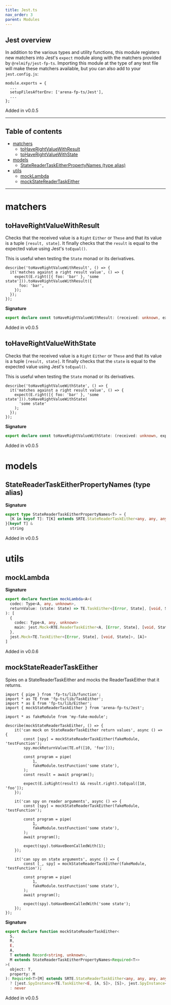 ```yaml
---
title: Jest.ts
nav_order: 3
parent: Modules
---
```


## Jest overview

In addition to the various types and utility functions, this module registers
new matchers into Jest's `expect` module along with the matchers provided by
`@relmify/jest-fp-ts`. Importing this module at the type of any test file
will make these matchers available, but you can also add to your
`jest.config.js`:

```
module.exports = {
  ...
  setupFilesAfterEnv: ['arena-fp-ts/Jest'],
  ...
};
```

Added in v0.0.5

---

<h2 class="text-delta">Table of contents</h2>

- [matchers](#matchers)
  - [toHaveRightValueWithResult](#tohaverightvaluewithresult)
  - [toHaveRightValueWithState](#tohaverightvaluewithstate)
- [models](#models)
  - [StateReaderTaskEitherPropertyNames (type alias)](#statereadertaskeitherpropertynames-type-alias)
- [utils](#utils)
  - [mockLambda](#mocklambda)
  - [mockStateReaderTaskEither](#mockstatereadertaskeither)

---

# matchers

## toHaveRightValueWithResult

Checks that the received value is a `Right` `Either` or `These` and that its
value is a tuple `[result, state]`. It finally checks that the `result` is
equal to the expected value using Jest's `toEqual()`.

This is useful when testing the `State` monad or its derivatives.

```
describe('toHaveRightValueWithResult', () => {
  it('matches against a right result value', () => {
    expect(E.right([{ foo: 'bar' }, 'some state'])).toHaveRightValueWithResult({
      foo: 'bar',
    });
  });
});
```

**Signature**

```ts
export declare const toHaveRightValueWithResult: (received: unknown, expected: unknown) => any
```

Added in v0.0.5

## toHaveRightValueWithState

Checks that the received value is a `Right` `Either` or `These` and that its
value is a tuple `[result, state]`. It finally checks that the `state` is
equal to the expected value using Jest's `toEqual()`.

This is useful when testing the `State` monad or its derivatives.

```
describe('toHaveRightValueWithState', () => {
  it('matches against a right result value', () => {
    expect(E.right([{ foo: 'bar' }, 'some state'])).toHaveRightValueWithState(
      'some state'
    );
  });
});
```

**Signature**

```ts
export declare const toHaveRightValueWithState: (received: unknown, expected: unknown) => any
```

Added in v0.0.5

# models

## StateReaderTaskEitherPropertyNames (type alias)

**Signature**

```ts
export type StateReaderTaskEitherPropertyNames<T> = {
  [K in keyof T]: T[K] extends SRTE.StateReaderTaskEither<any, any, any, any> ? K : never
}[keyof T] &
  string
```

Added in v0.0.5

# utils

## mockLambda

**Signature**

```ts
export declare function mockLambda<A>(
  codec: Type<A, any, unknown>,
  returnValue: (state: State) => TE.TaskEither<[Error, State], [void, State]>
): [
  {
    codec: Type<A, any, unknown>
    main: jest.Mock<RTE.ReaderTaskEither<A, [Error, State], [void, State]>, [State]>
  },
  jest.Mock<TE.TaskEither<[Error, State], [void, State]>, [A]>
]
```

Added in v0.0.6

## mockStateReaderTaskEither

Spies on a StateReaderTaskEither and mocks the ReaderTaskEither that it
returns.

```
import { pipe } from 'fp-ts/lib/function';
import * as TE from 'fp-ts/lib/TaskEither';
import * as E from 'fp-ts/lib/Either';
import { mockStateReaderTaskEither } from 'arena-fp-ts/Jest';

import * as fakeModule from 'my-fake-module';

describe(mockStateReaderTaskEither, () => {
    it('can mock on StateReaderTaskEither return values', async () => {
        const [spy] = mockStateReaderTaskEither(fakeModule, 'testFunction');
        spy.mockReturnValue(TE.of([10, 'foo']));

        const program = pipe(
            1,
            fakeModule.testFunction('some state'),
        );
        const result = await program();

        expect(E.isRight(result) && result.right).toEqual([10, 'foo']);
    });

    it('can spy on reader arguments', async () => {
        const [spy] = mockStateReaderTaskEither(fakeModule, 'testFunction');

        const program = pipe(
            1,
            fakeModule.testFunction('some state'),
        );
        await program();

        expect(spy).toHaveBeenCalledWith(1);
    });

    it('can spy on state arguments', async () => {
        const [_, spy] = mockStateReaderTaskEither(fakeModule, 'testFunction');

        const program = pipe(
            1,
            fakeModule.testFunction('some state'),
        );
        await program();

        expect(spy).toHaveBeenCalledWith('some state');
    });
});
```

**Signature**

```ts
export declare function mockStateReaderTaskEither<
  S,
  R,
  E,
  A,
  T extends Record<string, unknown>,
  M extends StateReaderTaskEitherPropertyNames<Required<T>>
>(
  object: T,
  property: M
): Required<T>[M] extends SRTE.StateReaderTaskEither<any, any, any, any>
  ? [jest.SpyInstance<TE.TaskEither<E, [A, S]>, [S]>, jest.SpyInstance<RTE.ReaderTaskEither<R, E, [A, S]>, [S]>]
  : never
```

Added in v0.0.5
